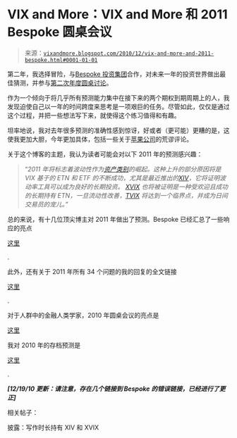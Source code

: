 <!--yml

类别：未分类

日期：2024-05-18 16:56:04

-->

# VIX and More：VIX and More 和 2011 Bespoke 圆桌会议

> 来源：[`vixandmore.blogspot.com/2010/12/vix-and-more-and-2011-bespoke.html#0001-01-01`](http://vixandmore.blogspot.com/2010/12/vix-and-more-and-2011-bespoke.html#0001-01-01)

第二年，我选择冒险，与[Bespoke 投资集团](http://www.bespokeinvest.com/)合作，对未来一年的投资世界做出最佳猜测，并参与[第二次年度圆桌讨论](http://bespokepremium.com/roundtable/)。

作为一个倾向于将几乎所有预测能力集中在接下来的两个期权到期周期上的人，我发现迫使自己以一年的时间跨度来思考是一项艰巨的任务。尽管如此，仅仅是通过这个过程，并把一些想法写下来，就使得这个练习值得和有趣。

坦率地说，我对去年很多预测的准确性感到惊讶，好或者（更可能）更糟的是，这使我更加大胆，今年更加具体，包括一些关于[苹果公司](http://vixandmore.blogspot.com/search/label/AAPL)的荒谬评论。

关于这个博客的主题，我认为读者可能会对以下 2011 年的预测感兴趣：

> “*2011 年将标志着波动性作为[资产类别](http://vixandmore.blogspot.com/search/label/asset%20class)的崛起。这种上升的部分原因将是 VIX 基于的 ETN 和 ETF 的不断成功，尤其是最近推出的[XIV](http://vixandmore.blogspot.com/search/label/XIV)，它将证明波动率工具可以成为良好的长期投资。 [XVIX](http://vixandmore.blogspot.com/search/label/XVIX) 也将被证明是一种受欢迎且成功的长期持有 ETN，一旦流动性改善，[TVIX](http://vixandmore.blogspot.com/search/label/TVIX) 将达到一个临界点，并成为日间交易员的宠儿。”*

总的来说，有十几位顶尖博主对 2011 年做出了预测。Bespoke 已经汇总了一些响应的亮点

[这里](http://bespokepremium.com/roundtable/)

.

此外，还有关于 2011 年所有 34 个问题的我的回复的全文链接

[这里](http://bespokepremium.com/roundtable/vixandmore/)

.

对于人群中的金融人类学家，2010 年圆桌会议的亮点是

[这里](http://bespokepremium.com/roundtable/2010)

我对 2010 年的存档预测是

[这里](http://bespokepremium.com/roundtable/vixandmore/2010/)

.

***[12/19/10 更新：请注意，存在几个链接到 Bespoke 的错误链接，已经进行了更正]***

相关帖子：

披露：写作时长持有 XIV 和 XVIX
